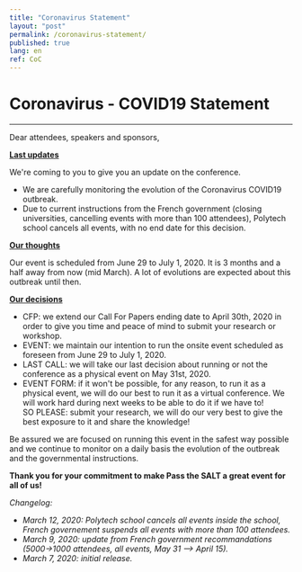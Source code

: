 ```yaml
---
title: "Coronavirus Statement"
layout: "post"
permalink: /coronavirus-statement/
published: true
lang: en
ref: CoC
---
```

# Coronavirus - COVID19 Statement

---

Dear attendees, speakers and sponsors,

<b><u>Last updates</u></b>

We're coming to you to give you an update on the conference. 
* We are carefully monitoring the evolution of the Coronavirus COVID19 outbreak.
* Due to current instructions from the French government (closing universities, cancelling events with more than 100 attendees), Polytech school cancels all events, with no end date for this decision.

<b><u>Our thoughts</u></b>

Our event is scheduled from June 29 to July 1, 2020. It is 3 months and a half away from now (mid March). A lot of evolutions are expected about this outbreak until then. 

<b><u>Our decisions</u></b>

* CFP: we extend our Call For Papers ending date to April 30th, 2020 in order to give you time and peace of mind to submit your research or workshop.
* EVENT: we maintain our intention to run the onsite event scheduled as foreseen from June 29 to July 1, 2020.
* LAST CALL: we will take our last decision about running or not the conference as a physical event on May 31st, 2020.
* EVENT FORM: if it won't be possible, for any reason, to run it as a physical event, we will do our best to run it as a virtual conference. We will work hard during next weeks to be able to do it if we have to!<br> SO PLEASE: submit your research, we will do our very best to give the best exposure to it and share the knowledge!

Be assured we are focused on running this event in the safest way possible and we continue to monitor on a daily basis the evolution of the outbreak and the governmental instructions.

<b>Thank you for your commitment to make Pass the SALT a great event for all of us!</b>

_Changelog:_
* _March 12, 2020: Polytech school cancels all events inside the school, French governement suspends all events with more than 100 attendees._
* _March 9, 2020: update from French government recommandations (5000->1000 attendees, all events, May 31 --> April 15)._
* _March 7, 2020: initial release._